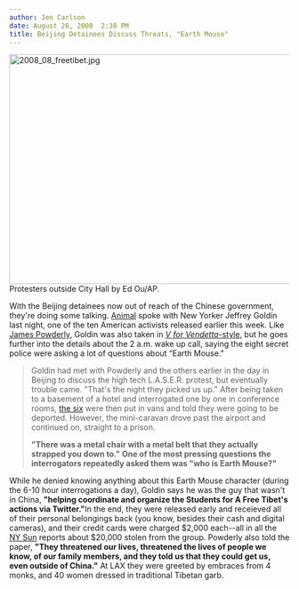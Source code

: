 ```yaml
---
author: Jen Carlson
date: August 26, 2008  2:38 PM
title: Beijing Detainees Discuss Threats, "Earth Mouse"
---
```


<p><img alt="2008_08_freetibet.jpg" src="https://web.archive.org/web/20110611045647im_/http://gothamist.com/attachments/arts_jen/2008_08_freetibet.jpg" width="620" height="413"><br>
<span class="photo_caption">Protesters outside City Hall by Ed Ou/AP.</span></p>

<p>With the Beijing detainees now out of reach of the Chinese government, they&apos;re doing some talking. <a href="https://web.archive.org/web/20110611045647/http://animalnewyork.com/news/2008/08/chinese-interrogators-to-activ.php">Animal</a> spoke with New Yorker Jeffrey Goldin last night, one of the ten American activists released earlier this week. Like <a href="https://web.archive.org/web/20110611045647/http://gothamist.com/2008/08/19/grl_founder_detained_in_beijing.php">James Powderly</a>, Goldin was also taken in <a href="https://web.archive.org/web/20110611045647/http://gothamist.com/2008/08/25/grl_founder_james_powderly_back_at.php"><em>V for Vendetta</em>-style</a>, but he goes further into the details about the 2 a.m. wake up call, saying the eight secret police were asking a lot of questions about &#x201C;Earth Mouse.&quot;</p><blockquote>Goldin had met with Powderly and the others earlier in the day in Beijing to discuss the high tech L.A.S.E.R. protest, but eventually trouble came. &quot;That&apos;s the night they picked us up.&quot; After being taken to a basement of a hotel and interrogated one by one in conference rooms, <a href="https://web.archive.org/web/20110611045647/http://gothamist.com/2008/08/21/the_beijing_6_being_held_for_10_day.php">the six</a> were then put in vans and told they were going to be deported. However, the mini-caravan drove past the airport and continued on, straight to a prison.<p></p>

<p><strong>&quot;There was a metal chair with a metal belt that they actually strapped you down to.&quot; One of the most pressing questions the interrogators repeatedly asked them was &quot;who is Earth Mouse?&quot;</strong></p></blockquote>While he denied knowing anything about this Earth Mouse character (during the 6-10 hour interrogations a day), Goldin says he was the guy that wasn&apos;t in China, <strong>&quot;helping coordinate and organize the Students for A Free Tibet&apos;s actions via Twitter.&quot;</strong>In the end, they were released early and receieved all of their personal belongings back (you know, besides their cash and digital cameras), and their credit cards were charged $2,000 each--all in all the <a href="https://web.archive.org/web/20110611045647/http://www.nysun.com/new-york/new-yorkers-claim-mistreatment-at-hands-of-chinese/84590/">NY Sun</a> reports about $20,000 stolen from the group. Powderly also told the paper, <strong>&quot;They threatened our lives, threatened the lives of people we know, of our family members, and they told us that they could get us, even outside of China.&quot;</strong> At LAX they were greeted by embraces from 4 monks, and 40 women dressed in traditional Tibetan garb.<p></p>